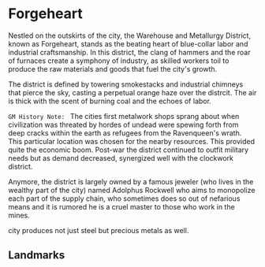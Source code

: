 # Forgeheart

Nestled on the outskirts of the city, the Warehouse and Metallurgy District, known as Forgeheart, stands as the beating heart of blue-collar labor and industrial craftsmanship. In this district, the clang of hammers and the roar of furnaces create a symphony of industry, as skilled workers toil to produce the raw materials and goods that fuel the city's growth.

The district is defined by towering smokestacks and industrial chimneys that pierce the sky, casting a perpetual orange haze over the distrcit. The air is thick with the scent of burning coal and the echoes of labor. 

`GM History Note: ` The cities first metalwork shops sprang about when civilization was threated by hordes of undead were spewing forth from deep cracks within the earth as refugees from the Ravenqueen's wrath. This particular location was chosen for the nearby resources. This provided quite the economic boom. Post-war the district continued to outfit military needs but as demand decreased, synergized well with the clockwork district.

Anymore, the district is largely owned by a famous jeweler (who lives in the wealthy part of the city) named Adolphus Rockwell who aims to monopolize each part of the supply chain, who sometimes does so out of nefarious means and it is rumored he is a cruel master to those who work in the mines.

city produces not just steel but precious metals as well.

## Landmarks